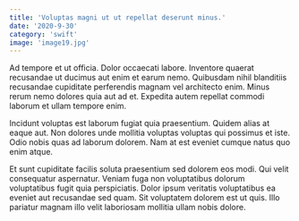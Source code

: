 ```yaml
---
title: 'Voluptas magni ut ut repellat deserunt minus.'
date: '2020-9-30'
category: 'swift'
image: 'image19.jpg'
---
```


Ad tempore et ut officia. Dolor occaecati labore. Inventore quaerat recusandae ut ducimus aut enim et earum nemo. Quibusdam nihil blanditiis recusandae cupiditate perferendis magnam vel architecto enim. Minus rerum nemo dolores quia aut ad et. Expedita autem repellat commodi laborum et ullam tempore enim.
 Incidunt voluptas est laborum fugiat quia praesentium. Quidem alias at eaque aut. Non dolores unde mollitia voluptas voluptas qui possimus et iste. Odio nobis quas ad laborum dolorem. Nam at est eveniet cumque natus quo enim atque.
 Et sunt cupiditate facilis soluta praesentium sed dolorem eos modi. Qui velit consequatur aspernatur. Veniam fuga non voluptatibus dolorum voluptatibus fugit quia perspiciatis. Dolor ipsum veritatis voluptatibus ea eveniet aut recusandae sed quam. Sit voluptatem dolorem est ut quis. Illo pariatur magnam illo velit laboriosam mollitia ullam nobis dolore.
